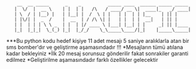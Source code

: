 

                          
<html>


  
        __  __ _____      _    _          _____ ____  ______ _____ _____ 
       |  \/  |  __ \    | |  | |   /\   / ____/ __ \|  ____|_   _/ ____|
       | \  / | |__) |   | |__| |  /  \ | |   | |  | | |__    | || |     
       | |\/| |  _  /    |  __  | / /\ \| |   | |  | |  __|   | || |     
       | |  | | | \ \ _  | |  | |/ ____ \ |___| |__| | |     _| || |____ 
       |_|  |_|_|  \_(_) |_|  |_/_/    \_\_____\____/|_|    |_____\_____|
                                                                          
                                                                          
    
</html>
                                        

***Bu python kodu hedef kişiye 11 adet mesajı 5 saniye aralıklarla atan bir sms bomber'dır ve geliştirme aşamasındadır !!!
*Mesajların tümü atılana kadar bekleyiniz
*İlk 20 mesaj sorunsuz gönderilir fakat sonrakiler garanti edilmez
*Geliştirilme aşamasındadır farklı özellikler gelecektir

